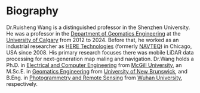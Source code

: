 # Biography
Dr.Ruisheng Wang is a distinguished professor in the Shenzhen University. He was a professor in the [Department of Geomatics Engineering](https://schulich.ucalgary.ca/geomatics) at the [University of Calgary](https://www.ucalgary.ca/) from 2012 to 2024. Before that, he worked as an industrial researcher as [HERE Technologies](https://www.here.com/) (formerly [NAVTEQ](https://www.here.com/navteq)) in Chicago, USA since 2008. His primary research focuses there was mobile LiDAR data processing for next-generation map maling and navigation. Dr.Wang holds
a Ph.D. in [Electrical and Computer Engineering](https://www.mcgill.ca/ece/) from [McGill University](https://www.mcgill.ca/), an M.Sc.E. in [Geomatics Engineering](https://gge.ext.unb.ca/HomePage.php)
from [University of New Brunswick](https://www.unb.ca/), 
and B.Eng. in [Photogrammetry and Remote Sensing](http://rsgis.whu.edu.cn/) from [Wuhan University](https://en.whu.edu.cn/), respectively.
